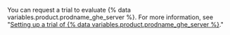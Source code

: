 You can request a trial to evaluate {% data variables.product.prodname_ghe_server %}. For more information, see "<a href="/articles/setting-up-a-trial-of-github-enterprise-server" class="dotcom-only">Setting up a trial of {% data variables.product.prodname_ghe_server %}</a>."
